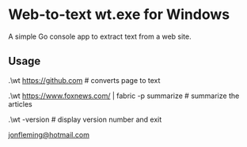 # Web-to-text wt.exe for Windows

A simple Go console app to extract text from a web site.

## Usage

.\wt https://github.com  # converts page to text

.\wt https://www.foxnews.com/ | fabric -p summarize # summarize the articles

.\wt -version # display version number and exit

[jonfleming@hotmail.com](mailto:jonfleming@hotmail.com)
